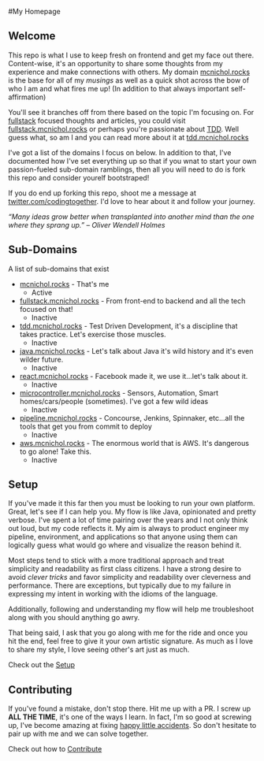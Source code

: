 #My Homepage

## Welcome
This repo is what I use to keep fresh on frontend and get my face out there. Content-wise, it's an opportunity to share some thoughts from my experience and make connections with others. My domain [mcnichol.rocks](http://mcnichol.rocks) is the base for all of my *musings* as well as a quick shot across the bow of who I am and what fires me up! (In addition to that always important self-affirmation)

You'll see it branches off from there based on the topic I'm focusing on. For [fullstack](#fullstack) focused thoughts and articles, you could visit [fullstack.mcnichol.rocks](http://fullstack.mcnichol.rocks) or perhaps you're passionate about [TDD](https://en.wikipedia.org/wiki/Test-driven_development). Well guess what, so am I and you can read more about it at [tdd.mcnichol.rocks](http://tdd.mcnichol.rocks)

I've got a list of the domains I focus on below. In addition to that, I've documented how I've set everything up so that if you wnat to start your own passion-fueled sub-domain ramblings, then all you will need to do is fork this repo and consider yourelf bootstraped! 

If you do end up forking this repo, shoot me a message at [twitter.com/codingtogether](https://twitter.com/codingtogether). I'd love to hear about it and follow your journey.

*“Many ideas grow better when transplanted into another mind than the one where they sprang up.” – Oliver Wendell Holmes*

## Sub-Domains
A list of sub-domains that exist

* [mcnichol.rocks](http://mcnichol.rocks) - That's me 
   * Active
* [fullstack.mcnichol.rocks](http://fullstack.mcnichol.rocks) - From front-end to backend and all the tech focused on that!
   * Inactive
* [tdd.mcnichol.rocks](http://tdd.mcnichol.rocks) - Test Driven Development, it's a discipline that takes practice.  Let's exercise those muscles.
   * Inactive
* [java.mcnichol.rocks](http://java.mcnichol.rocks) - Let's talk about Java it's wild history and it's even wilder future.
   * Inactive
* [react.mcnichol.rocks](http://react.mcnichol.rocks) - Facebook made it, we use it...let's talk about it.
   * Inactive
* [microcontroller.mcnichol.rocks](http://microcontroller.mcnichol.rocks) - Sensors, Automation, Smart homes/cars/people (sometimes). I've got a few wild ideas
   * Inactive
* [pipeline.mcnichol.rocks](http://pipeline.mcnichol.rocks) - Concourse, Jenkins, Spinnaker, etc...all the tools that get you from commit to deploy
   * Inactive
* [aws.mcnichol.rocks](http://aws.mcnichol.rocks) - The enormous world that is AWS. It's dangerous to go alone! Take this.
   * Inactive

## Setup
If you've made it this far then you must be looking to run your own platform.  Great, let's see if I can help you. My flow is like Java, opinionated and pretty verbose. I've spent a lot of time pairing over the years and I not only think out loud, but my code reflects it. My aim is always to product engineer my pipeline, environment, and applications so that anyone using them can logically guess what would go where and visualize the reason behind it.

Most steps tend to stick with a more traditional approach and treat simplicity and readability as first class citizens. I have a strong desire to avoid *clever tricks* and favor simplicity and readability over cleverness and performance. There are exceptions, but typically due to my failure in expressing my intent in working with the idioms of the language.

Additionally, following and understanding my flow will help me troubleshoot along with you should anything go awry.  

That being said, I ask that you go along with me for the ride and once you hit the end, feel free to give it your own artistic signature. As much as I love to share my style, I love seeing other's art just as much.

Check out the [Setup](docs/setup.md)

## Contributing
If you've found a mistake, don't stop there.  Hit me up with a PR. I screw up **ALL THE TIME**, it's one of the ways I learn.  In fact, I'm so good at screwing up, I've become amazing at fixing [happy little accidents](https://www.amazon.com/Happy-Little-Accidents-Wisdom-Ross/dp/0762462787). So don't hesitate to pair up with me and we can solve together.

Check out how to [Contribute](docs/contributing.md)
